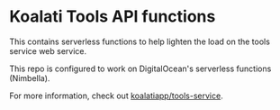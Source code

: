 # Koalati Tools API functions

This contains serverless functions to help lighten the load on the tools service web service.

This repo is configured to work on DigitalOcean's serverless functions (Nimbella).

For more information, check out [koalatiapp/tools-service](https://github.com/koalatiapp/tools-service).

